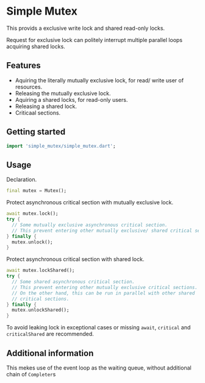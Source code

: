 # Simple Mutex

This provids a exclusive write lock and shared read-only locks.

Request for exclusive lock can politely interrupt multiple parallel loops acquiring shared locks.

## Features

- Aquiring the literally mutually exclusive lock, for read/ write user of resources.
- Releasing the mutually exclusive lock.
- Aquiring a shared locks, for read-only users.
- Releasing a shared lock.
- Criticaal sections.

## Getting started

```dart
import 'simple_mutex/simple_mutex.dart';
```

## Usage

Declaration.

```dart
final mutex = Mutex();
```

Protect asynchronous critical section with mutually exclusive lock.

```dart
await mutex.lock();
try {
  // Some mutually exclusive asynchronous critical section.
  // This prevent entering other mutually exclusive/ shared critical sections.
} finally {
  mutex.unlock();
}
```

Protect asynchronous critical section with shared lock.

```dart
await mutex.lockShared();
try {
  // Some shared asynchronous critical section.
  // This prevent entering other mutually exclusive critical sections.
  // On the other hand, this can be run in parallel with other shared 
  // critical sections.
} finally {
  mutex.unlockShared();
}
```

To avoid leaking lock in exceptional cases or missing `await`,
`critical` and `criticalShared` are recommended.

## Additional information

This mekes use of the event loop as the waiting queue, without additional chain of `Completer`s
